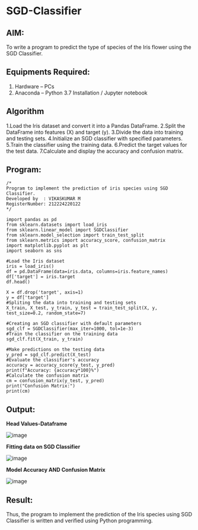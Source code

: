 # SGD-Classifier
## AIM:
To write a program to predict the type of species of the Iris flower using the SGD Classifier.

## Equipments Required:
1. Hardware – PCs
2. Anaconda – Python 3.7 Installation / Jupyter notebook

## Algorithm
1.Load the Iris dataset and convert it into a Pandas DataFrame.
2.Split the DataFrame into features (X) and target (y).
3.Divide the data into training and testing sets.
4.Initialize an SGD classifier with specified parameters.
5.Train the classifier using the training data.
6.Predict the target values for the test data.
7.Calculate and display the accuracy and confusion matrix.

## Program:
```
/*
Program to implement the prediction of iris species using SGD Classifier.
Developed by  : VIKASKUMAR M
RegisterNumber: 212224220122
*/
```
```
import pandas as pd
from sklearn.datasets import load_iris
from sklearn.linear_model import SGDClassifier
from sklearn.model_selection import train_test_split
from sklearn.metrics import accuracy_score, confusion_matrix
import matplotlib.pyplot as plt
import seaborn as sns
```
```
#Load the Iris dataset
iris = load_iris()
df = pd.DataFrame(data=iris.data, columns=iris.feature_names)
df['target'] = iris.target
df.head()
```
```
X = df.drop('target', axis=1)
y = df['target']
#Spliting the data into training and testing sets
X_train, X_test, y_train, y_test = train_test_split(X, y, test_size=0.2, random_state=7)
```
```
#Creating an SGD classifier with default parameters
sgd_clf = SGDClassifier(max_iter=1000, tol=1e-3)
#Train the classifier on the training data
sgd_clf.fit(X_train, y_train)

```
```
#Make predictions on the testing data
y_pred = sgd_clf.predict(X_test)
#Evaluate the classifier's accuracy
accuracy = accuracy_score(y_test, y_pred)
print(f"Accuracy: {accuracy*100}%")
#Calculate the confusion matrix
cm = confusion_matrix(y_test, y_pred)
print("Confusion Matrix:")
print(cm)
```

## Output:
**Head Values-Dataframe**

![image](https://github.com/user-attachments/assets/21c46316-8c40-4f00-9481-f6b9c45ff77b)

**Fitting data on SGD Classifier**

![image](https://github.com/user-attachments/assets/198f6cac-3f31-4daf-981c-a4b94cd66574)

**Model Accuracy AND Confusion Matrix**

![image](https://github.com/user-attachments/assets/9fd3f174-63cb-434d-a403-2671c735289e)

## Result:
Thus, the program to implement the prediction of the Iris species using SGD Classifier is written and verified using Python programming.
